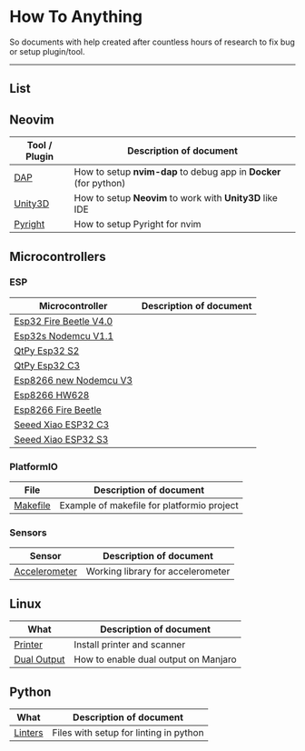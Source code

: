# How To Anything

So documents with help created after countless hours of research to fix bug or
setup plugin/tool.

---

## List

## Neovim

| Tool / Plugin | Description of document |
| --- | --- |
| [DAP](neovim/dap/README.md) | How to setup **nvim-dap** to debug app in **Docker** (for python) |
| [Unity3D](neovim/unity3d/README.md) | How to setup **Neovim** to work with **Unity3D** like IDE |
| [Pyright](neovim/lsp/pyright/README.md) | How to setup Pyright for nvim |

## Microcontrollers

### ESP

| Microcontroller                                                                 | Description of document |
| ------------------------------------------------------------------------------- | ----------------------- |
| [Esp32 Fire Beetle V4.0](microcontrollers/esp/esp32_fire_beetle/README.md)      |                         |
| [Esp32s Nodemcu V1.1](microcontrollers/esp/esp32s_nodemcu_v1.1/README.md)       |                         |
| [QtPy Esp32 S2](microcontrollers/esp/qtpy_esp32_s2/README.md)                   |                         |
| [QtPy Esp32 C3](microcontrollers/esp/qtpy_esp32_c3/README.md)                   |                         |
| [Esp8266 new Nodemcu V3](microcontrollers/esp/esp8266_new_nodemcu_v3/README.md) |                         |
| [Esp8266 HW628](microcontrollers/esp/esp8266_hw628/README.md)                   |                         |
| [Esp8266 Fire Beetle](/microcontrollers/esp/esp8266_fire_beetle/README.md)      |                         |
| [Seeed Xiao ESP32 C3](microcontrollers/esp/seeed_xiao_esp32c3/README.md)        |                         |
| [Seeed Xiao ESP32 S3](microcontrollers/esp/seeed_xiao_esp32s3/README.md)        |                         |

### PlatformIO

| File | Description of document |
| --- | --- |
| [Makefile](microcontrollers/platformio/Makefile.example) | Example of makefile for platformio project |

### Sensors

| Sensor | Description of document |
| --- | --- |
| [Accelerometer](microcontrollers/sensors/accelerometers/keyes_MMA8452Q/README.md) | Working library for accelerometer |

## Linux

| What                                              | Description of document              |
| ------------------------------------------------- | ------------------------------------ |
| [Printer](linux/manjaro/printer/README.md)        | Install printer and scanner          |
| [Dual Output](linux/manjaro/dual_output/README.md) | How to enable dual output on Manjaro |

## Python

| What | Description of document |
| --- | --- |
| [Linters](python/linters/README.md) | Files with setup for linting in python |
